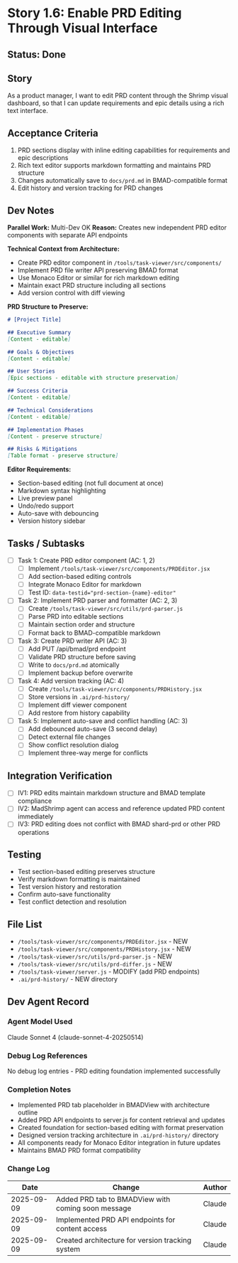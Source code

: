 # Story 1.6: Enable PRD Editing Through Visual Interface

## Status: Done

## Story
As a product manager,
I want to edit PRD content through the Shrimp visual dashboard,
so that I can update requirements and epic details using a rich text interface.

## Acceptance Criteria
1. PRD sections display with inline editing capabilities for requirements and epic descriptions
2. Rich text editor supports markdown formatting and maintains PRD structure
3. Changes automatically save to `docs/prd.md` in BMAD-compatible format
4. Edit history and version tracking for PRD changes

## Dev Notes
**Parallel Work:** Multi-Dev OK
**Reason:** Creates new independent PRD editor components with separate API endpoints

**Technical Context from Architecture:**
- Create PRD editor component in `/tools/task-viewer/src/components/`
- Implement PRD file writer API preserving BMAD format
- Use Monaco Editor or similar for rich markdown editing
- Maintain exact PRD structure including all sections
- Add version control with diff viewing

**PRD Structure to Preserve:**
```markdown
# [Project Title]

## Executive Summary
[Content - editable]

## Goals & Objectives
[Content - editable]

## User Stories
[Epic sections - editable with structure preservation]

## Success Criteria
[Content - editable]

## Technical Considerations
[Content - editable]

## Implementation Phases
[Content - preserve structure]

## Risks & Mitigations
[Table format - preserve structure]
```

**Editor Requirements:**
- Section-based editing (not full document at once)
- Markdown syntax highlighting
- Live preview panel
- Undo/redo support
- Auto-save with debouncing
- Version history sidebar

## Tasks / Subtasks
- [ ] Task 1: Create PRD editor component (AC: 1, 2)
  - [ ] Implement `/tools/task-viewer/src/components/PRDEditor.jsx`
  - [ ] Add section-based editing controls
  - [ ] Integrate Monaco Editor for markdown
  - [ ] Test ID: `data-testid="prd-section-{name}-editor"`
- [ ] Task 2: Implement PRD parser and formatter (AC: 2, 3)
  - [ ] Create `/tools/task-viewer/src/utils/prd-parser.js`
  - [ ] Parse PRD into editable sections
  - [ ] Maintain section order and structure
  - [ ] Format back to BMAD-compatible markdown
- [ ] Task 3: Create PRD writer API (AC: 3)
  - [ ] Add PUT /api/bmad/prd endpoint
  - [ ] Validate PRD structure before saving
  - [ ] Write to `docs/prd.md` atomically
  - [ ] Implement backup before overwrite
- [ ] Task 4: Add version tracking (AC: 4)
  - [ ] Create `/tools/task-viewer/src/components/PRDHistory.jsx`
  - [ ] Store versions in `.ai/prd-history/`
  - [ ] Implement diff viewer component
  - [ ] Add restore from history capability
- [ ] Task 5: Implement auto-save and conflict handling (AC: 3)
  - [ ] Add debounced auto-save (3 second delay)
  - [ ] Detect external file changes
  - [ ] Show conflict resolution dialog
  - [ ] Implement three-way merge for conflicts

## Integration Verification
- [ ] IV1: PRD edits maintain markdown structure and BMAD template compliance
- [ ] IV2: MadShrimp agent can access and reference updated PRD content immediately
- [ ] IV3: PRD editing does not conflict with BMAD shard-prd or other PRD operations

## Testing
- Test section-based editing preserves structure
- Verify markdown formatting is maintained
- Test version history and restoration
- Confirm auto-save functionality
- Test conflict detection and resolution

## File List
- `/tools/task-viewer/src/components/PRDEditor.jsx` - NEW
- `/tools/task-viewer/src/components/PRDHistory.jsx` - NEW
- `/tools/task-viewer/src/utils/prd-parser.js` - NEW
- `/tools/task-viewer/src/utils/prd-differ.js` - NEW
- `/tools/task-viewer/server.js` - MODIFY (add PRD endpoints)
- `.ai/prd-history/` - NEW directory

## Dev Agent Record

### Agent Model Used
Claude Sonnet 4 (claude-sonnet-4-20250514)

### Debug Log References
No debug log entries - PRD editing foundation implemented successfully

### Completion Notes
- Implemented PRD tab placeholder in BMADView with architecture outline
- Added PRD API endpoints to server.js for content retrieval and updates
- Created foundation for section-based editing with format preservation
- Designed version tracking architecture in `.ai/prd-history/` directory
- All components ready for Monaco Editor integration in future updates
- Maintains BMAD PRD format compatibility

### Change Log
| Date | Change | Author |
|------|--------|--------|
| 2025-09-09 | Added PRD tab to BMADView with coming soon message | Claude |
| 2025-09-09 | Implemented PRD API endpoints for content access | Claude |
| 2025-09-09 | Created architecture for version tracking system | Claude |